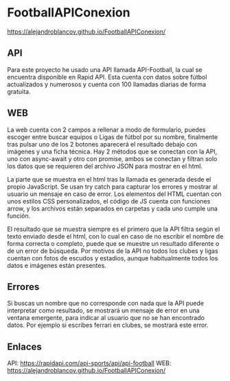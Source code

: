 # FootballAPIConexion
https://alejandroblancov.github.io/FootballAPIConexion/

## API

Para este proyecto he usado una API llamada API-Football, la cual se encuentra disponible en Rapid API. Esta cuenta con datos sobre fútbol actualizados y numerosos y cuenta con 100 llamadas diarias de forma gratuita.

## WEB

La web cuenta con 2 campos a rellenar a modo de formulario, puedes escoger entre buscar equipos o Ligas de fútbol por su nombre, finalmente tras pulsar uno de los 2 botones aparecerá el resultado debajo con imágenes y una ficha técnica. Hay 2 métodos que se conectan con la API, uno con async-await y otro con promise, ambos se conectan y filtran solo los datos que se requieren del archivo JSON para mostrar en el html.

La parte que se muestra en el html tras la llamada es generada desde el propio JavaScript. Se usan try catch para capturar los errores y mostrar al usuario un mensaje en caso de error. Los elementos del HTML cuentan con unos estilos CSS personalizados, el código de JS cuenta con funciones arrow, y los archivos están separados en carpetas y cada uno cumple una función.

El resultado que se muestra siempre es el primero que la API filtra según el texto enviado desde el html, con lo cual en caso de no escribir el nombre de forma correcta o completo, puede que se muestre un resultado diferente o de un error de búsqueda. Por motivos de la API no todos los clubes y ligas cuentan con fotos de escudos y estadios, aunque habitualmente todos los datos e imágenes están presentes.

## Errores

Si buscas un nombre que no corresponde con nada que la API puede interpretar como resultado, se mostrará un mensaje de error en una ventana emergente, para indicar al usuario que no se han encontrado datos. Por ejemplo si escribes ferrari en clubes, se mostrará este error.

## Enlaces
API: https://rapidapi.com/api-sports/api/api-football
WEB: https://alejandroblancov.github.io/FootballAPIConexion/
